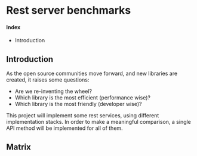 # Rest server benchmarks

#### Index
- Introduction

## Introduction
As the open source communities move forward, and new libraries are created, it raises
some questions:
- Are we re-inventing the wheel?
- Which library is the most efficient (performance wise)?
- Which library is the most friendly (developer wise)?

This project will implement some rest services, using different implementation stacks.
In order to make a meaningful comparison, a single API method will be implemented
for all of them.

## Matrix
